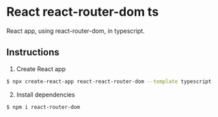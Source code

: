 # React react-router-dom ts

React app, using react-router-dom, in typescript.

## Instructions

1. Create React app

```bash
$ npx create-react-app react-react-router-dom --template typescript
```

2. Install dependencies

```bash
$ npm i react-router-dom
```
